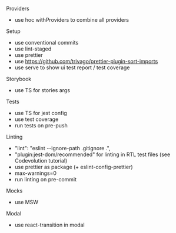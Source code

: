 Providers

-   use hoc withProviders to combine all providers

Setup

-   use conventional commits
-   use lint-staged
-   use prettier
-   use https://github.com/trivago/prettier-plugin-sort-imports
-   use serve to show ui test report / test coverage

Storybook

-   use TS for stories args

Tests

-   use TS for jest config
-   use test coverage
-   run tests on pre-push

Linting

-   "lint": "eslint --ignore-path .gitignore .",
-   "plugin:jest-dom/recommended" for linting in RTL test files (see Codevolution tutorial)
-   use prettier as package (+ eslint-config-prettier)
-   max-warnings=0
-   run linting on pre-commit

Mocks

-   use MSW

Modal

-   use react-transition in modal
